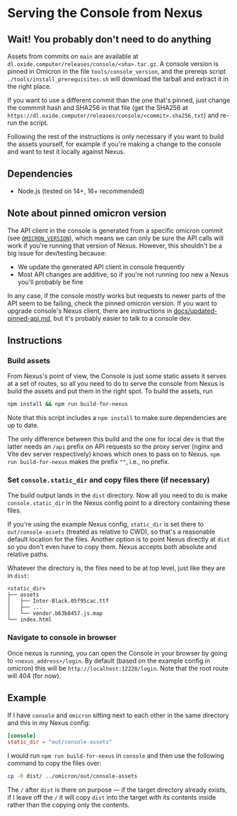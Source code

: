 # Serving the Console from Nexus

## Wait! You probably don't need to do anything

Assets from commits on `main` are available at `dl.oxide.computer/releases/console/<sha>.tar.gz`. A console version is pinned in Omicron in the file `tools/console_version`, and the prereqs script `./tools/install_prerequisites.sh` will download the tarball and extract it in the right place.

If you want to use a different commit than the one that's pinned, just change the commmit hash and SHA256 in that file (get the SHA256 at `https://dl.oxide.computer/releases/console/<commit>.sha256.txt`) and re-run the script.

Following the rest of the instructions is only necessary if you want to build the assets yourself, for example if you're making a change to the console and want to test it locally against Nexus.

## Dependencies

- Node.js (tested on 14+, 16+ recommended)

## Note about pinned omicron version

The API client in the console is generated from a specific omicron commit (see [`OMICRON_VERSION`](/OMICRON_VERSION)), which means we can only be sure the API calls will work if you're running that version of Nexus. However, this shouldn't be a big issue for dev/testing because:

- We update the generated API client in console frequently
- Most API changes are additive, so if you're not running _too_ new a Nexus you'll probably be fine

In any case, if the console mostly works but requests to newer parts of the API seem to be failing, check the pinned omicron version. If you want to upgrade console's Nexus client, there are instructions in [docs/updated-pinned-api.md](/docs/update-pinned-api.md), but it's probably easier to talk to a console dev.

## Instructions

### Build assets

From Nexus's point of view, the Console is just some static assets it serves at a set of routes, so all you need to do to serve the console from Nexus is build the assets and put them in the right spot. To build the assets, run

```sh
npm install && npm run build-for-nexus
```

Note that this script includes a `npm install` to make sure dependencies are up to date.

The only difference between this build and the one for local dev is that the latter needs an `/api` prefix on API requests so the proxy server (nginx and Vite dev server respectively) knows which ones to pass on to Nexus. `npm run build-for-nexus` makes the prefix `""`, i.e., no prefix.

### Set `console.static_dir` and copy files there (if necessary)

The build output lands in the `dist` directory. Now all you need to do is make `console.static_dir` in the Nexus config point to a directory containing these files.

If you're using the example Nexus config, `static_dir` is set there to `out/console-assets` (treated as relative to CWD), so that's a reasonable default location for the files. Another option is to point Nexus directly at `dist` so you don't even have to copy them. Nexus accepts both absolute and relative paths.

Whatever the directory is, the files need to be at top level, just like they are in `dist`:

```
<static_dir>
├── assets
│   ├── Inter-Black.05f95cac.ttf
│   ├── ...
│   └── vendor.b63b8457.js.map
└── index.html
```

### Navigate to console in browser

Once nexus is running, you can open the Console in your browser by going to `<nexus_address>/login`. By default (based on the example config in omicron) this will be `http://localhost:12220/login`. Note that the root route will 404 (for now).

## Example

If I have `console` and `omicron` sitting next to each other in the same directory and this in my Nexus config:

```toml
[console]
static_dir = "out/console-assets"
```

I would run `npm run build-for-nexus` in `console` and then use the following command to copy the files over:

```bash
cp -R dist/ ../omicron/out/console-assets
```

The `/` after `dist` is there on purpose — if the target directory already exists, if I leave off the `/` it will copy `dist` into the target with its contents inside rather than the copying only the contents.
